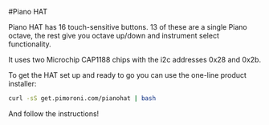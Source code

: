 <!--
---
name: Piano HAT
class: board
type: instrument
image: 'piano-hat.png'
manufacturer: Pimoroni
description: A tiny Pi piano with 16 touch-sensitive buttons
url: http://shop.pimoroni.com/products/drum-hat
github: https://github.com/pimoroni/piano-hat
buy: https://shop.pimoroni.com/products/piano-hat
formfactor: 'HAT'
pincount: 40
eeprom: yes
pin:
  '3':
    mode: i2c
  '5':
    mode: i2c
  '7':
    name: Alert A
    mode: input
  '11':
    name: Reset A
    mode: output
  '13':
    name: Alert B
    mode: input
  '15':
    name: Reset B
    mode: output
i2c:
  '0x28':
    name: Cap Touch A
    device: cap1188
    datasheet: http://ww1.microchip.com/downloads/en/DeviceDoc/CAP1188%20.pdf
  '0x2b':
    name: Cap Touch B
    device: cap1188
    datasheet: http://ww1.microchip.com/downloads/en/DeviceDoc/CAP1188%20.pdf
-->
#Piano HAT

Piano HAT has 16 touch-sensitive buttons. 13 of these are a single Piano octave, the rest give you octave up/down and instrument select functionality.

It uses two Microchip CAP1188 chips with the i2c addresses 0x28 and 0x2b.

To get the HAT set up and ready to go you can use the one-line product installer:

```bash
curl -sS get.pimoroni.com/pianohat | bash
```

And follow the instructions!
